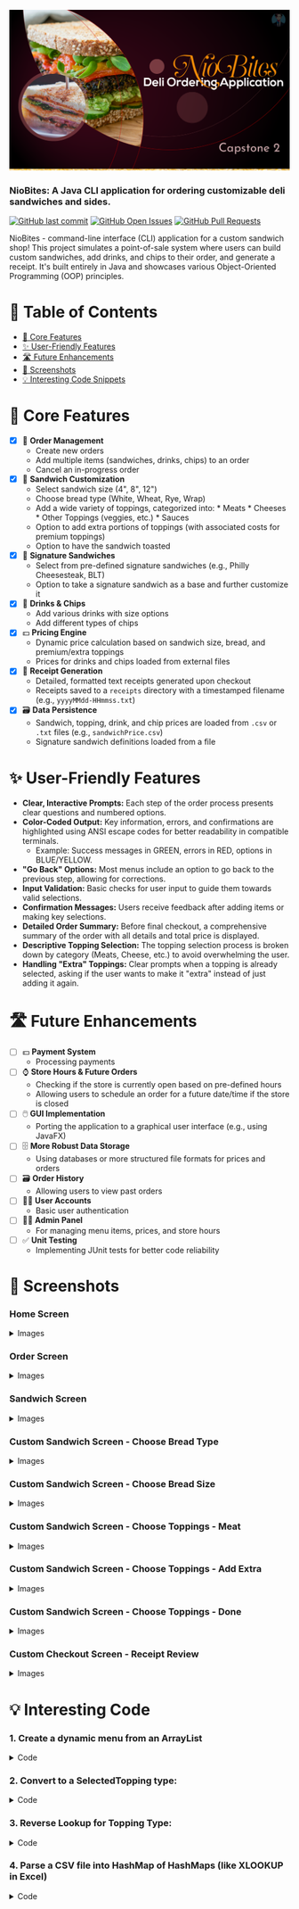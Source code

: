 
<img alt="Project banner" src="https://github.com/HotaruRL/deli-ordering-app/blob/master/img/Capstone%202%20-%20NioBites%20Deli%20Ordering%20App.png"></img>

### NioBites: A Java CLI application for ordering customizable deli sandwiches and sides.

<a target="_blank" href="https://github.com/HotaruRL/deli-ordering-app/commits/master/" style="display: inline-block;"><img alt="GitHub last commit" src="https://img.shields.io/github/last-commit/HotaruRL/deli-ordering-app"></a>
<a target="_blank" href="https://github.com/HotaruRL/deli-ordering-app/issues" style="display: inline-block;"><img alt="GitHub Open Issues" src="https://img.shields.io/github/issues/HotaruRL/deli-ordering-app"></a>
<a target="_blank" href="https://github.com/HotaruRL/deli-ordering-app/pulls" style="display: inline-block;"><img alt="GitHub Pull Requests" src="https://img.shields.io/github/issues-pr/HotaruRL/deli-ordering-app"></a>


NioBites - command-line interface (CLI) application for a custom sandwich shop! This project simulates a point-of-sale system where users can build custom sandwiches, add drinks, and chips to their order, and generate a receipt. It's built entirely in Java and showcases various Object-Oriented Programming (OOP) principles.

# 🌟 Table of Contents
*   [🚀 Core Features](#-core-features)
*   [✨ User-Friendly Features](#-user-friendly-features)
*   [🛣️ Future Enhancements](#%EF%B8%8F-future-enhancements)
*   [📸 Screenshots](#-screenshots)
*   [💡 Interesting Code Snippets](#-interesting-code)

# 🚀 Core Features
- [x] 📒 **Order Management**
  - Create new orders
  - Add multiple items (sandwiches, drinks, chips) to an order
  - Cancel an in-progress order
- [x] 🥪 **Sandwich Customization**
  - Select sandwich size (4", 8", 12")
  - Choose bread type (White, Wheat, Rye, Wrap)
  - Add a wide variety of toppings, categorized into:
        *   Meats
        *   Cheeses
        *   Other Toppings (veggies, etc.)
        *   Sauces
  - Option to add extra portions of toppings (with associated costs for premium toppings)
  - Option to have the sandwich toasted
- [x] 🥙 **Signature Sandwiches**
  - Select from pre-defined signature sandwiches (e.g., Philly Cheesesteak, BLT)
  - Option to take a signature sandwich as a base and further customize it
- [x] 🧋 **Drinks & Chips**
  - Add various drinks with size options
  - Add different types of chips
- [x] 💵 **Pricing Engine**
  - Dynamic price calculation based on sandwich size, bread, and premium/extra toppings
  - Prices for drinks and chips loaded from external files
- [x] 🧾 **Receipt Generation**
  - Detailed, formatted text receipts generated upon checkout
  - Receipts saved to a `receipts` directory with a timestamped filename (e.g., `yyyyMMdd-HHmmss.txt`)
- [x] 🗃️ **Data Persistence**
  - Sandwich, topping, drink, and chip prices are loaded from `.csv` or `.txt` files (e.g., `sandwichPrice.csv`)
  - Signature sandwich definitions loaded from a file

# ✨ User-Friendly Features
*   **Clear, Interactive Prompts:** Each step of the order process presents clear questions and numbered options.
*   **Color-Coded Output:** Key information, errors, and confirmations are highlighted using ANSI escape codes for better readability in compatible terminals.
    *   Example: Success messages in GREEN, errors in RED, options in BLUE/YELLOW.
*   **"Go Back" Options:** Most menus include an option to go back to the previous step, allowing for corrections.
*   **Input Validation:** Basic checks for user input to guide them towards valid selections.
*   **Confirmation Messages:** Users receive feedback after adding items or making key selections.
*   **Detailed Order Summary:** Before final checkout, a comprehensive summary of the order with all details and total price is displayed.
*   **Descriptive Topping Selection:** The topping selection process is broken down by category (Meats, Cheese, etc.) to avoid overwhelming the user.
*   **Handling "Extra" Toppings:** Clear prompts when a topping is already selected, asking if the user wants to make it "extra" instead of just adding it again.

# 🛣️ Future Enhancements
- [ ] 💵 **Payment System**
  - Processing payments
- [ ] ⌚ **Store Hours & Future Orders**
  - Checking if the store is currently open based on pre-defined hours
  - Allowing users to schedule an order for a future date/time if the store is closed
- [ ] 🖱️ **GUI Implementation**
  - Porting the application to a graphical user interface (e.g., using JavaFX)
- [ ] 🗄️ **More Robust Data Storage**
  - Using databases or more structured file formats for prices and orders
- [ ] 🗃️ **Order History**
  - Allowing users to view past orders
- [ ] 🙋‍♀️ **User Accounts**
  - Basic user authentication
- [ ] 🧑‍💻 **Admin Panel**
  - For managing menu items, prices, and store hours
- [ ] ✅ **Unit Testing**
  - Implementing JUnit tests for better code reliability

# 📸 Screenshots

<html>
<h3>Home Screen</h3>
<details>
<summary>Images</summary>
<p><img alt="01.homeScreen" src="https://github.com/HotaruRL/deli-ordering-app/blob/20-clean-up-code/img/01.homeScreen.png"></p>
</details>

<h3>Order Screen</h3>
<details>
<summary>Images</summary>
<p><img alt="02.orderScreen" src="https://github.com/HotaruRL/deli-ordering-app/blob/20-clean-up-code/img/02.orderScreen.png"></p>
</details>

<h3>Sandwich Screen</h3>
<details>
<summary>Images</summary>
<p><img alt="03.sandwichScreen" src="https://github.com/HotaruRL/deli-ordering-app/blob/20-clean-up-code/img/03.sandwichScreen.png"></p>
</details>

<h3>Custom Sandwich Screen - Choose Bread Type</h3>
<details>
<summary>Images</summary>
<p><img alt="04.customSandwichScreen-breadType" src="https://github.com/HotaruRL/deli-ordering-app/blob/20-clean-up-code/img/04.customSandwichScreen-breadType.png"></p>
</details>

<h3>Custom Sandwich Screen - Choose Bread Size</h3>
<details>
<summary>Images</summary>
<p><img alt="05.customSandwichScreen-breadSize" src="https://github.com/HotaruRL/deli-ordering-app/blob/20-clean-up-code/img/05.customSandwichScreen-breadSize.png"></p>
</details>

<h3>Custom Sandwich Screen - Choose Toppings - Meat</h3>
<details>
<summary>Images</summary>
<p><img alt="06.customSandwichScreen-toppings-meat" src="https://github.com/HotaruRL/deli-ordering-app/blob/20-clean-up-code/img/06.customSandwichScreen-toppings-meat.png"></p>
</details>

<h3>Custom Sandwich Screen - Choose Toppings - Add Extra</h3>
<details>
<summary>Images</summary>
<p><img alt="07.customSandwichScreen-toppings-addExtra" src="https://github.com/HotaruRL/deli-ordering-app/blob/20-clean-up-code/img/07.customSandwichScreen-toppings-addExtra.png"></p>
</details>

<h3>Custom Sandwich Screen - Choose Toppings - Done</h3>
<details>
<summary>Images</summary>
<p><img alt="08.customSandwichScreen-done" src="https://github.com/HotaruRL/deli-ordering-app/blob/20-clean-up-code/img/08.customSandwichScreen-done.png"></p>
</details>

<h3>Custom Checkout Screen - Receipt Review</h3>
<details>
<summary>Images</summary>
<p><img alt="09.checkoutScreen-receiptReview" src="https://github.com/HotaruRL/deli-ordering-app/blob/20-clean-up-code/img/09.checkoutScreen-receiptReview.png"></p>
</details>
</html>

# 💡 Interesting Code
### 1.  **Create a dynamic menu from an ArrayList**
<html>
<details>
<summary>Code</summary>

```java
// create a menu with options autopopulated and numbered from an ArrayList (the last item is numbered with [0])
    public void setMenu(String menuName, ArrayList<String> options, String bordersChars, String paddingChars, int paddingLength) {
        int optionNumber = 1;
        StringBuilder output = new StringBuilder();
        String header = textUtils.headerWithPadding(menuName, bordersChars, paddingChars, paddingLength);
        output.append(header).append("\n");
        for (String s : options) {
            if (!s.equals(options.getLast())) {
                output.append(String.format("%-10s[" + BLUE + "%d" + RESET + "] %s", "", optionNumber, s)).append("\n");
                optionNumber++;
            } else {
                output.append(String.format("%-10s[" + BLUE + "%d" + RESET + "] %s", "", 0, s)).append("\n");
            }
        }
        System.out.println(output);
    }
```

</details>
</html>

### 2.  **Convert to a SelectedTopping type:**

<html>
<details>
<summary>Code</summary>

```java

// convert String to SelectedTopping object
public SelectedTopping convertToSelectedTopping(String toppingType, String toppingName) {
Topping toppingObject = null; // create an empty Topping object to modify
// convert empty Topping Object to the appropriate toppingType based on the string name toppingType provided
// add provided toppingName to its name
switch (toppingType) {
case "Meat" -> toppingObject = new Meat(toppingName);
case "Cheese" -> toppingObject = new Cheese(toppingName);
case "Other Toppings" -> toppingObject = new OtherToppings(toppingName);
case "Sauce" -> toppingObject = new Sauce(toppingName);
case "Sides" -> toppingObject = new Sides(toppingName);
}
// convert current topping object into SelectedTopping object (non-extra)
return new SelectedTopping(toppingObject, false);
}
```

</details>
</html>

### 3.  **Reverse Lookup for Topping Type:**

<html>
<details>
<summary>Code</summary>

```java
public SelectedTopping findToppingType(String nameToLookUp, HashMap<String, ArrayList<String>> toppingChart) {
        Topping toppingObject = null;
        if (nameToLookUp == null || toppingChart == null) {
            return null;
        }
        String processedName = nameToLookUp.trim().toLowerCase();

        // go through each entry of toppingChart
        for (Map.Entry<String, ArrayList<String>> entry : toppingChart.entrySet()) {
            // get the current Topping Type
            String toppingType = entry.getKey();
            // list of options of current Topping Type
            ArrayList<String> options = entry.getValue();
            // if options list is not empty
            if (options != null) {
                // compare to each option in that list
                for (String option : options) {
                    if (option.trim().toLowerCase().equals(processedName)) {
                        switch (toppingType) {
                            case "Meat" -> toppingObject = new Meat(option);
                            case "Cheese" -> toppingObject = new Cheese(option);
                            case "Other Toppings" -> toppingObject = new OtherToppings(option);
                            case "Sauce" -> toppingObject = new Sauce(option);
                            case "Sides" -> toppingObject = new Sides(option);
                        }
                        return new SelectedTopping(toppingObject, false);
                    }
                }
            }
        }
        // options list is empty or none match
        return null;
    }
```

</details>
</html>

### 4.  **Parse a CSV file into HashMap of HashMaps (like XLOOKUP in Excel)**

<html>
<details>
<summary>Code</summary>

```java
    // parse csv file with lines of multiple columns each e.g. size|basePrice|meat|extraMeat|cheese|extraCheese
    // delimiter: pipe (|)
    // HashMap 0: each column number is key, name of each column header is value
    // HashMap of n line (header line not included): each column header is a key, each column value is a value
    // HashMap output: each line's value of first column (header line not included) is a key, a hashmap of that line created above is a value
    public HashMap<String, HashMap<String, String>> parseMultipleColumns(String filePath) {
        HashMap<String, String> headerField = new HashMap<>();
        HashMap<Integer, HashMap<String, String>> priceChartMap = new HashMap<>();
        HashMap<String, HashMap<String, String>> output = new HashMap<>();
        try {
            bufferedReader = new BufferedReader(new FileReader(filePath));
            //parse header line
            int currentHeaderPart = 0;
            String partName;
            String partContent;
            String[] headerParts = bufferedReader.readLine().trim().split("\\|");
            for (String s : headerParts){
                partName = "part" + currentHeaderPart;
                partContent = s;
                headerField.put(partName, partContent);
                currentHeaderPart++;
            }
            // parse pricing lines

            int priceChartID = 0;
            String input;
            while ((input = bufferedReader.readLine()) != null) {
                String[] valueParts = input.trim().split("\\|");
                HashMap<String, String> currentPriceChart = new HashMap<>();
                int partNumber = 0;
                for (String s : valueParts) {
                    currentPriceChart.put(headerField.get("part" + partNumber), valueParts[partNumber]);
                    partNumber++;
                }
                priceChartMap.put(priceChartID, currentPriceChart);
                output.put(valueParts[0], priceChartMap.get(priceChartID));
                priceChartID++;
            }
        } catch (Exception e) {
            System.out.println("File cannot be read. Please double check FilePath!\nError: " + e.toString());
        }
        return output;
    }
```

</details>
</html>



